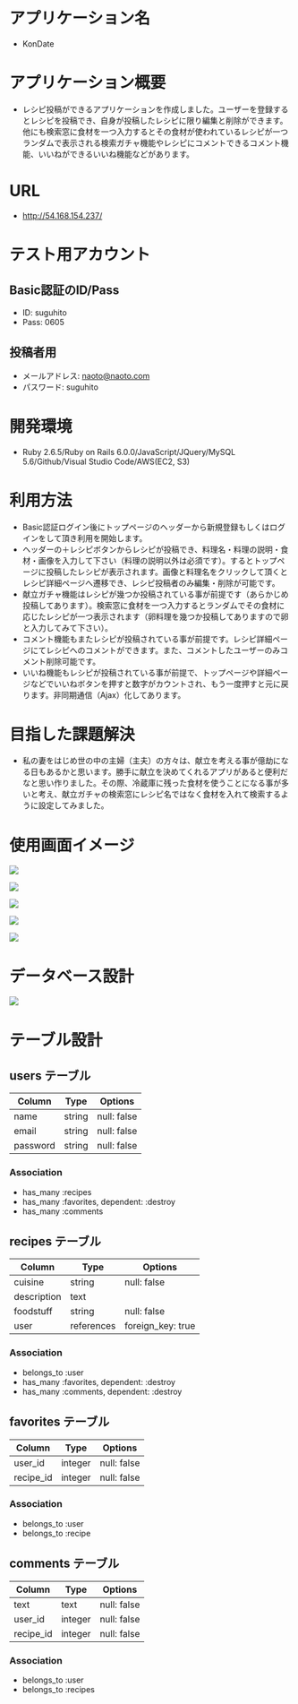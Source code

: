 # アプリケーション名

- KonDate

# アプリケーション概要

- レシピ投稿ができるアプリケーションを作成しました。ユーザーを登録するとレシピを投稿でき、自身が投稿したレシピに限り編集と削除ができます。他にも検索窓に食材を一つ入力するとその食材が使われているレシピが一つランダムで表示される検索ガチャ機能やレシピにコメントできるコメント機能、いいねができるいいね機能などがあります。

# URL

- http://54.168.154.237/

# テスト用アカウント

## Basic認証のID/Pass

- ID: suguhito
- Pass: 0605

## 投稿者用

- メールアドレス: naoto@naoto.com
- パスワード: suguhito

# 開発環境

- Ruby 2.6.5/Ruby on Rails 6.0.0/JavaScript/JQuery/MySQL 5.6/Github/Visual Studio Code/AWS(EC2, S3)

# 利用方法

- Basic認証ログイン後にトップページのヘッダーから新規登録もしくはログインをして頂き利用を開始します。
- ヘッダーの＋レシピボタンからレシピが投稿でき、料理名・料理の説明・食材・画像を入力して下さい（料理の説明以外は必須です）。するとトップページに投稿したレシピが表示されます。画像と料理名をクリックして頂くとレシピ詳細ページへ遷移でき、レシピ投稿者のみ編集・削除が可能です。
- 献立ガチャ機能はレシピが幾つか投稿されている事が前提です（あらかじめ投稿してあります）。検索窓に食材を一つ入力するとランダムでその食材に応じたレシピが一つ表示されます（卵料理を幾つか投稿してありますので卵と入力してみて下さい）。
- コメント機能もまたレシピが投稿されている事が前提です。レシピ詳細ページにてレシピへのコメントができます。また、コメントしたユーザーのみコメント削除可能です。
- いいね機能もレシピが投稿されている事が前提で、トップページや詳細ページなどでいいねボタンを押すと数字がカウントされ、もう一度押すと元に戻ります。非同期通信（Ajax）化してあります。

# 目指した課題解決

- 私の妻をはじめ世の中の主婦（主夫）の方々は、献立を考える事が億劫になる日もあるかと思います。勝手に献立を決めてくれるアプリがあると便利だなと思い作りました。その際、冷蔵庫に残った食材を使うことになる事が多いと考え、献立ガチャの検索窓にレシピ名ではなく食材を入れて検索するように設定してみました。

# 使用画面イメージ

![](https://i.gyazo.com/a1af9006927b2a27374d283f01a81a97.jpg)

![](https://i.gyazo.com/fd7d4763c196143737cb35321c65a0f5.jpg)

![](https://i.gyazo.com/08a6630de6d399628fc5abefad13f5a3.png)

![](https://i.gyazo.com/ce9a760ddb0c834f5169c7e0ef85666d.png)

![](https://i.gyazo.com/08875c39eb46cf839d0f2da52b51b51b.jpg)

# データベース設計

![](https://i.gyazo.com/502a05c2c31cf3aa12d1268d8b279cad.png)

# テーブル設計

## users テーブル

| Column      | Type    | Options     |
| ----------- | ------- | ----------- |
| name        | string  | null: false |
| email       | string  | null: false |
| password    | string  | null: false |

### Association

- has_many :recipes
- has_many :favorites, dependent: :destroy
- has_many :comments

## recipes テーブル

| Column      | Type       | Options           |
| ----------- | ---------- | ----------------- |
| cuisine     | string     | null: false       |
| description | text       |                   |
| foodstuff   | string     | null: false       |
| user        | references | foreign_key: true |

### Association

- belongs_to :user
- has_many :favorites, dependent: :destroy
- has_many :comments, dependent: :destroy

## favorites テーブル

| Column    | Type    | Options     |
| --------- | ------- | ----------- |
| user_id   | integer | null: false |
| recipe_id | integer | null: false |

### Association

- belongs_to :user
- belongs_to :recipe

## comments テーブル

| Column    | Type    | Options     |
| --------- | ------- | ----------- |
| text      | text    | null: false |
| user_id   | integer | null: false |
| recipe_id | integer | null: false |

### Association

- belongs_to :user
- belongs_to :recipes
